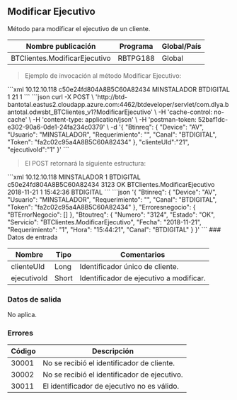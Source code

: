 ## Modificar Ejecutivo

Método para modificar el ejecutivo de un cliente.

| Nombre publicación            | Programa | Global/País |
| ----------------------------- | -------- | ----------- |
| BTClientes.ModificarEjecutivo | RBTPG188 | Global      |

> Ejemplo de invocación al método Modificar Ejecutivo:

<code-group>
<code-block title="XML" active>
```xml
<soapenv:Envelope xmlns:soapenv="http://schemas.xmlsoap.org/soap/envelope/" xmlns:bts="http://uy.com.dlya.bantotal/BTSOA/">
   <soapenv:Header/>
   <soapenv:Body>
      <bts:BTClientes.ModificarEjecutivo>
         <bts:Btinreq>
            <bts:Device>10.12.10.118</bts:Device>
            <bts:Token>c50e24fd804A8B5C60A82434</bts:Token>
            <bts:Usuario>MINSTALADOR</bts:Usuario>
            <bts:Canal>BTDIGITAL</bts:Canal>
            <bts:Requerimiento>1</bts:Requerimiento>
         </bts:Btinreq>
         <bts:clienteUId>21</bts:clienteUId>
         <bts:ejecutivoId>1</bts:ejecutivoId>
      </bts:BTClientes.ModificarEjecutivo>
   </soapenv:Body>
</soapenv:Envelope>
```
</code-block>
 
<code-block title="JSON">
```json
curl -X POST \
  'http://btd-bantotal.eastus2.cloudapp.azure.com:4462/btdeveloper/servlet/com.dlya.bantotal.odwsbt_BTClientes_v1?ModificarEjecutivo' \
  -H 'cache-control: no-cache' \
  -H 'content-type: application/json' \
  -H 'postman-token: 52baf1dc-e302-90a6-0de1-24fa234c0379' \
  -d '{
	"Btinreq": {
		"Device": "AV",
		"Usuario": "MINSTALADOR",
		"Requerimiento": "",
		"Canal": "BTDIGITAL",
		"Token": "fa2c02c95a4A8B5C60A82434"
	},
	"clienteUId":"21",
    "ejecutivoId":"1"
}'
```
</code-block>
</code-group>
 
> El POST retornará la siguiente estructura:
 
<code-group>
<code-block title="XML" active>
```xml
<SOAP-ENV:Envelope xmlns:SOAP-ENV="http://schemas.xmlsoap.org/soap/envelope/" xmlns:xsd="http://www.w3.org/2001/XMLSchema" xmlns:SOAP-ENC="http://schemas.xmlsoap.org/soap/encoding/" xmlns:xsi="http://www.w3.org/2001/XMLSchema-instance">
   <SOAP-ENV:Body>
      <BTClientes.ModificarEjecutivoResponse xmlns="http://uy.com.dlya.bantotal/BTSOA/">
         <Btinreq>
            <Device>10.12.10.118</Device>
            <Usuario>MINSTALADOR</Usuario>
            <Requerimiento>1</Requerimiento>
            <Canal>BTDIGITAL</Canal>
            <Token>c50e24fd804A8B5C60A82434</Token>
         </Btinreq>
         <Erroresnegocio></Erroresnegocio>
         <Btoutreq>
            <Numero>3123</Numero>
            <Estado>OK</Estado>
            <Servicio>BTClientes.ModificarEjecutivo</Servicio>
            <Fecha>2018-11-21</Fecha>
            <Requerimiento>1</Requerimiento>
            <Hora>15:42:36</Hora>
            <Canal>BTDIGITAL</Canal>
         </Btoutreq>
      </BTClientes.ModificarEjecutivoResponse>
   </SOAP-ENV:Body>
</SOAP-ENV:Envelope>
```
</code-block>
 
<code-block title="JSON">
```json
'{
	"Btinreq": {
		"Device": "AV",
		"Usuario": "MINSTALADOR",
		"Requerimiento": "",
		"Canal": "BTDIGITAL",
		"Token": "fa2c02c95a4A8B5C60A82434"
	},
    "Erroresnegocio": {
        "BTErrorNegocio": []
    },
    "Btoutreq": {
        "Numero": "3124",
        "Estado": "OK",
        "Servicio": "BTClientes.ModificarEjecutivo",
        "Fecha": "2018-11-21",
        "Requerimiento": "1",
        "Hora": "15:44:21",
        "Canal": "BTDIGITAL"
    }
}'
```
</code-block>
</code-group> 
### Datos de entrada
 
Nombre | Tipo | Comentarios
--------- | ----------- | -----------
clienteUId | Long | Identificador único de cliente.
ejecutivoId | Short | Identificador de ejecutivo a modificar.

### Datos de salida

No aplica.

### Errores

| Código | Descripción                                  |
| ------ | -------------------------------------------- |
| 30001  | No se recibió el identificador de cliente.   |
| 30002  | No se recibió el identificador de ejecutivo. |
| 30011  | El identificador de ejecutivo no es válido.  |
